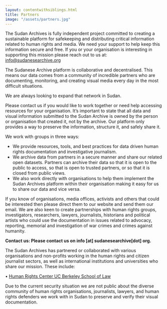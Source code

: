 ```yaml
---
layout: contentwithsiblings.html
title: Partners
image: "/assets/partners.jpg"
---
```


The Sudan Archives is fully independent project committed to creating a sustainable platform for safekeeping and distributing critical information related to human rights and media. We need your support to help keep this information secure and free. If you or your organisation is interesting in supporting this mission please reach out to us at: info@sudanesearchive.org 

The Sudanese Archive platform is collaborative and decentralised. This means our data comes from a community of incredible partners who are documenting, monitoring, and creating visual media every day in the most difficult situations. 

We are always looking to expand that network in Sudan. 

Please contact us if you would like to work together or need help accessing resources for your organisation. It’s important to state that all data and visual information submitted to the Sudan Archive is owned by the person or organisation that created it, not by the archive. Our platform only provides a way to preserve the information, structure it, and safely share it. 

We work with groups in three ways:

- We provide resources, tools, and best practices for data driven human rights documentation and investigative journalism. 
- We archive data from partners in a secure manner and share our related open datasets. Partners can archive their data so that it is open to the public to access, so that is open to trusted partners, or so that it is closed from public views.
- We also work directly with organisations to help them implement the Sudan Archives platform within their organisation making it easy for us to share our data and vice versa. 

If you know of organisations, media offices, activists and others that could be interested then please direct them to our website and send them our email. We are also keen to create partnerships with human rights groups, investigators, researchers, lawyers, journalists, historians and political artists who could use the documentation in issues related to advocacy, reporting, memorial and investigation of war crimes and crimes against humanity.

**Contact us: Please contact us on info [at] sudanesearchive[dot] org.**

The Sudan Archives has partnered or collaborated with various organisations and non-profits working in the human rights and citizen journalist sectors, as well as international institutions and universities who share our mission. These include:

• [Human Rights Center UC Berkeley School of Law](https://www.law.berkeley.edu/research/human-rights-center/)

Due to the current security situation we are not public about the diverse community of human rights organisations, journalists, lawyers, and human rights defenders we work with in Sudan to preserve and verify their visual documentation.
